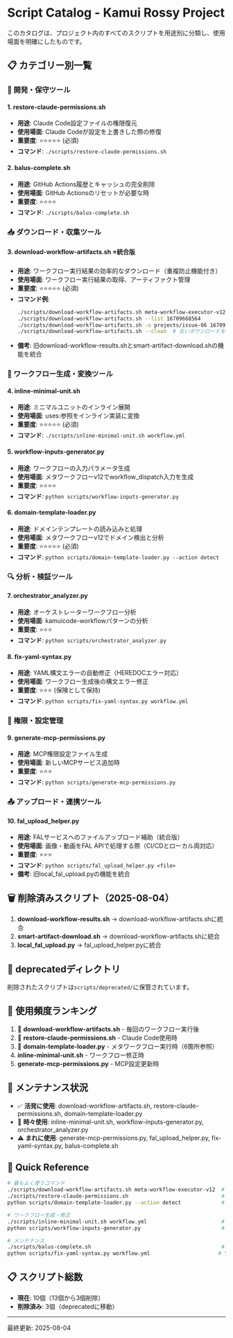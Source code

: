 # Script Catalog - Kamui Rossy Project

このカタログは、プロジェクト内のすべてのスクリプトを用途別に分類し、使用場面を明確にしたものです。

## 📋 カテゴリー別一覧

### 🔧 開発・保守ツール

#### 1. **restore-claude-permissions.sh**
- **用途**: Claude Code設定ファイルの権限復元
- **使用場面**: Claude Codeが設定を上書きした際の修復
- **重要度**: ⭐⭐⭐⭐⭐ (必須)
- **コマンド**: `./scripts/restore-claude-permissions.sh`

#### 2. **balus-complete.sh**
- **用途**: GitHub Actions履歴とキャッシュの完全削除
- **使用場面**: GitHub Actionsのリセットが必要な時
- **重要度**: ⭐⭐⭐⭐
- **コマンド**: `./scripts/balus-complete.sh`

### 📥 ダウンロード・収集ツール

#### 3. **download-workflow-artifacts.sh** ⭐統合版
- **用途**: ワークフロー実行結果の効率的なダウンロード（重複防止機能付き）
- **使用場面**: ワークフロー実行結果の取得、アーティファクト管理
- **重要度**: ⭐⭐⭐⭐⭐ (必須)
- **コマンド例**:
  ```bash
  ./scripts/download-workflow-artifacts.sh meta-workflow-executor-v12
  ./scripts/download-workflow-artifacts.sh --list 16709668564
  ./scripts/download-workflow-artifacts.sh -o projects/issue-66 16709668564
  ./scripts/download-workflow-artifacts.sh --clean  # 古いダウンロードを削除
  ```
- **備考**: 旧download-workflow-results.shとsmart-artifact-download.shの機能を統合

### 🔨 ワークフロー生成・変換ツール

#### 4. **inline-minimal-unit.sh**
- **用途**: ミニマルユニットのインライン展開
- **使用場面**: uses:参照をインライン実装に変換
- **重要度**: ⭐⭐⭐⭐⭐ (必須)
- **コマンド**: `./scripts/inline-minimal-unit.sh workflow.yml`

#### 5. **workflow-inputs-generator.py**
- **用途**: ワークフローの入力パラメータ生成
- **使用場面**: メタワークフローv12でworkflow_dispatch入力を生成
- **重要度**: ⭐⭐⭐⭐
- **コマンド**: `python scripts/workflow-inputs-generator.py`

#### 6. **domain-template-loader.py**
- **用途**: ドメインテンプレートの読み込みと処理
- **使用場面**: メタワークフローv12でドメイン検出と分析
- **重要度**: ⭐⭐⭐⭐⭐ (必須)
- **コマンド**: `python scripts/domain-template-loader.py --action detect`

### 🔍 分析・検証ツール

#### 7. **orchestrator_analyzer.py**
- **用途**: オーケストレーターワークフロー分析
- **使用場面**: kamuicode-workflowパターンの分析
- **重要度**: ⭐⭐⭐
- **コマンド**: `python scripts/orchestrator_analyzer.py`

#### 8. **fix-yaml-syntax.py**
- **用途**: YAML構文エラーの自動修正（HEREDOCエラー対応）
- **使用場面**: ワークフロー生成後の構文エラー修正
- **重要度**: ⭐⭐⭐ (保険として保持)
- **コマンド**: `python scripts/fix-yaml-syntax.py workflow.yml`

### 🔐 権限・設定管理

#### 9. **generate-mcp-permissions.py**
- **用途**: MCP権限設定ファイル生成
- **使用場面**: 新しいMCPサービス追加時
- **重要度**: ⭐⭐⭐
- **コマンド**: `python scripts/generate-mcp-permissions.py`

### 📤 アップロード・連携ツール

#### 10. **fal_upload_helper.py**
- **用途**: FALサービスへのファイルアップロード補助（統合版）
- **使用場面**: 画像・動画をFAL APIで処理する際（CI/CDとローカル両対応）
- **重要度**: ⭐⭐⭐
- **コマンド**: `python scripts/fal_upload_helper.py <file>`
- **備考**: 旧local_fal_upload.pyの機能を統合

## 🗑️ 削除済みスクリプト（2025-08-04）

1. **download-workflow-results.sh** → download-workflow-artifacts.shに統合
2. **smart-artifact-download.sh** → download-workflow-artifacts.shに統合
3. **local_fal_upload.py** → fal_upload_helper.pyに統合

## 📁 deprecatedディレクトリ

削除されたスクリプトは`scripts/deprecated/`に保管されています。

## 📝 使用頻度ランキング

1. 🥇 **download-workflow-artifacts.sh** - 毎回のワークフロー実行後
2. 🥈 **restore-claude-permissions.sh** - Claude Code使用時
3. 🥉 **domain-template-loader.py** - メタワークフロー実行時（6箇所参照）
4. **inline-minimal-unit.sh** - ワークフロー修正時
5. **generate-mcp-permissions.py** - MCP設定更新時

## 🔄 メンテナンス状況

- ✅ **活発に使用**: download-workflow-artifacts.sh, restore-claude-permissions.sh, domain-template-loader.py
- 🔧 **時々使用**: inline-minimal-unit.sh, workflow-inputs-generator.py, orchestrator_analyzer.py
- ⚠️ **まれに使用**: generate-mcp-permissions.py, fal_upload_helper.py, fix-yaml-syntax.py, balus-complete.sh

## 📌 Quick Reference

```bash
# 最もよく使うコマンド
./scripts/download-workflow-artifacts.sh meta-workflow-executor-v12  # アーティファクト取得
./scripts/restore-claude-permissions.sh                              # Claude設定復元
python scripts/domain-template-loader.py --action detect             # ドメイン検出

# ワークフロー生成・修正
./scripts/inline-minimal-unit.sh workflow.yml                        # uses:をインライン化
python scripts/workflow-inputs-generator.py                          # 入力パラメータ生成

# メンテナンス
./scripts/balus-complete.sh                                          # GitHub Actions完全リセット
python scripts/fix-yaml-syntax.py workflow.yml                      # YAML修正（必要時のみ）
```

## 📋 スクリプト総数
- **現在**: 10個（13個から3個削除）
- **削除済み**: 3個（deprecatedに移動）

---
最終更新: 2025-08-04